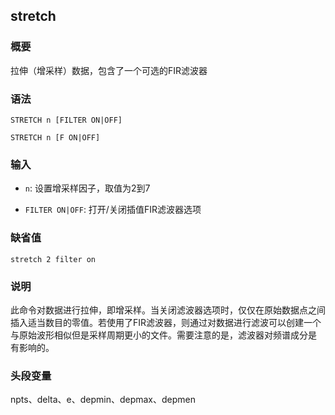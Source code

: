 ## stretch

### 概要

拉伸（增采样）数据，包含了一个可选的FIR滤波器

### 语法

``` {.bash}
STRETCH n [FILTER ON|OFF]
```
``` {.bash}
STRETCH n [F ON|OFF]
```

### 输入

- `n`: 设置增采样因子，取值为2到7

- `FILTER ON|OFF`: 打开/关闭插值FIR滤波器选项

### 缺省值

``` {.bash}
stretch 2 filter on
```

### 说明

此命令对数据进行拉伸，即增采样。当关闭滤波器选项时，仅仅在原始数据点之间
插入适当数目的零值。若使用了FIR滤波器，则通过对数据进行滤波可以创建一个
与原始波形相似但是采样周期更小的文件。需要注意的是，滤波器对频谱成分是
有影响的。

### 头段变量

npts、delta、e、depmin、depmax、depmen

